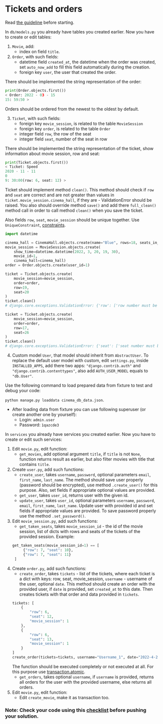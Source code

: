# Tickets and orders

Read [the guideline](https://github.com/mate-academy/py-task-guideline/blob/main/README.md) before starting.

In `db/models.py` you already have tables you created earlier. Now
you have to create or edit tables:

1. `Movie`, add:
    - index on field `title`.
2. `Order`, with such fields:
    - datetime field `created_at`, the datetime when the order was created,
      set `auto_now_add` to fill this field automatically during the creation.
    - foreign key `user`, the user that created the order.

There should be implemented the string representation of the order:

```python
print(Order.objects.first())
< Order: 2022 - 03 - 15
15: 59:50 >
```

Orders should be ordered from the newest to the oldest by default.

3. `Ticket`, with such fields:
    - foreign key `movie_session`, is related to the table `MovieSession`
    - foreign key `order`, is related to the table `Order`
    - integer field `row`, the row of the seat
    - integer field `seat`, number of the seat in row

There should be implemented the string representation of the ticket, show
information about movie session, row and seat:

```python
print(Ticket.objects.first())
< Ticket: Speed
2020 - 11 - 11
0
9: 30:00(row: 6, seat: 12) >
```

Ticket should implement method `clean()`. This method should check if
`row` and `seat` are correct and are not greater than values in
`ticket.movie_session.cinema_hall`, if they are - ValidationError should
be raised. You also should override method `save()` and add there
`full_clean()` method call in order to call method `clean()` when you
save the ticket.

Also fields `row`, `seat`, `movie_session` should be unique together.
Use `UniqueConstraint`, [constraints](https://medium.com/@timmerop/how-to-add-a-uniqueconstraint-concurrently-in-django-2043c4752ee6).

```python
import datetime

cinema_hall = CinemaHall.objects.create(name="Blue", rows=18, seats_in_row=24)
movie_session = MovieSession.objects.create(
    show_time=datetime.datetime(2022, 3, 20, 19, 30),
    movie_id=1,
    cinema_hall=cinema_hall)
order = Order.objects.create(user_id=1)

ticket = Ticket.objects.create(
    movie_session=movie_session,
    order=order,
    row=19,
    seat=20
)
ticket.clean()
# django.core.exceptions.ValidationError: {'row': ['row number must be in available range: (1, rows): (1, 18)']}

ticket = Ticket.objects.create(
    movie_session=movie_session,
    order=order,
    row=17,
    seat=26
)
ticket.clean()
# django.core.exceptions.ValidationError: {'seat': ['seat number must be in available range: (1, seats_in_row): (1, 24)']}
```

4. Custom model `User`, that model should inherit from `AbstractUser`. To replace
   the default user model with custom, edit `settings.py`, inside `INSTALLED_APPS`,
   add there two apps: `"django.contrib.auth"` and `"django.contrib.contenttypes"`, also
   add `AUTH_USER_MODEL` equals to `"db.User"`.

Use the following command to load prepared data from fixture to test and debug your code:

`python manage.py loaddata cinema_db_data.json`.

- After loading data from fixture you can use following superuser (or create another one by yourself):
    - Login: `admin.user`
    - Password: `1qazcde3`

In `services` you already have services you created earlier. Now
you have to create or edit such services:

1. Edit `movie.py`, edit function:
    - `get_movies`, add optional argument `title`, if `title` is not `None`,
      function returns result as earlier, but also filter movies with title
      that contains `title`.
2. Create `user.py`, add such functions:
    - `create_user`, takes `username`, `password`, optional parameters
      `email`, `first_name`, `last_name`. The method should save user properly (password
      should be encrypted), use method `.create_user()` for this purpose. Also,
      set fields if appropriate optional values are provided.
    - `get_user`, takes `user_id`, returns user with the given id.
    - `update_user`, takes `user_id`, optional parameters `username`, `password`,
      `email`,
      `first_name`, `last_name`. Update user with
      provided id and set fields if appropriate values are provided. To save password
      properly use the method `.set_password()`.
3. Edit `movie_session.py`, add such functions:
    - `get_taken_seats`, takes `movie_session_id` - the id of the
      movie session, list of dicts with rows and seats of the tickets of the
      provided session. Example:
   ```python
   get_taken_seats(movie_session_id=1) == [
        {"row": 7, "seat": 10},
        {"row": 7, "seat": 11}
    ]
   ```
4. Create `order.py`, add such functions:
    - `create_order`, takes `tickets` - list of the tickets, where each ticket
      is a dict with keys: row, seat, movie_session, `username` - username of the
      user, optional `date`. This method should create an order with the provided user,
      if `date` is provided, set `created_at` to this date. Then creates
      tickets with that order and data provided in `tickets`.
   ```python
   tickets: [
       {
           "row": 6,
           "seat": 12,
           "movie_session": 1
       },
       {
           "row": 6,
           "seat": 13,
           "movie_session": 1
       }
   ]
   create_order(tickets=tickets, username="Username_1", date="2022-4-20 11:27")
   ```
   The function should be executed completely or not executed at all. For this
   purpose use [transaction.atomic](https://docs.djangoproject.com/en/4.0/topics/db/transactions/).
    - `get_orders`, takes optional `username`, if `username` is provided, returns
      all orders for the user with the provided username, else returns all orders.
5. Edit `movie.py`, edit function:
    - Edit `create_movie`, make it as transaction too.

### Note: Check your code using this [checklist](checklist.md) before pushing your solution.

